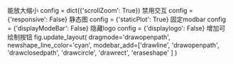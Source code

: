 能放大缩小
config = dict({'scrollZoom': True})
禁用交互
config = {'responsive': False}
静态图
config = {'staticPlot': True}
固定modbar
config = {'displayModeBar': False}
隐藏logo
config = {'displaylogo': False}
增加可绘制按钮
fig.update_layout(
    dragmode='drawopenpath',
    newshape_line_color='cyan',
    modebar_add=['drawline',
        'drawopenpath',
        'drawclosedpath',
        'drawcircle',
        'drawrect',
        'eraseshape'
       ]
)
